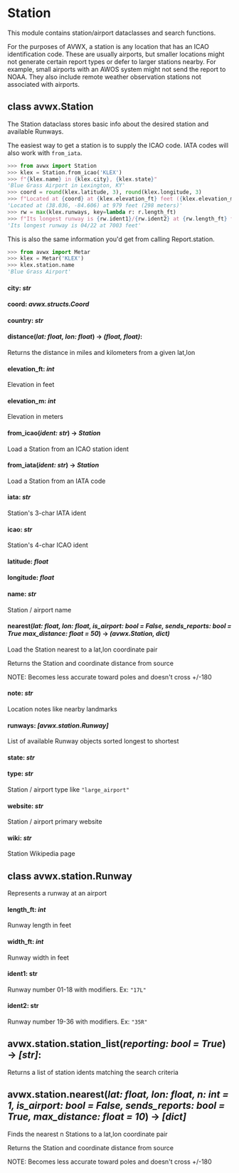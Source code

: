 # Station

This module contains station/airport dataclasses and search functions.

For the purposes of AVWX, a station is any location that has an ICAO identification code. These are usually airports, but smaller locations might not generate certain report types or defer to larger stations nearby. For example, small airports with an AWOS system might not send the report to NOAA. They also include remote weather observation stations not associated with airports.

## class avwx.Station

The Station dataclass stores basic info about the desired station and available Runways.

The easiest way to get a station is to supply the ICAO code. IATA codes will also work with `from_iata`.

```python
>>> from avwx import Station
>>> klex = Station.from_icao('KLEX')
>>> f"{klex.name} in {klex.city}, {klex.state}"
'Blue Grass Airport in Lexington, KY'
>>> coord = round(klex.latitude, 3), round(klex.longitude, 3)
>>> f"Located at {coord} at {klex.elevation_ft} feet ({klex.elevation_m} meters)"
'Located at (38.036, -84.606) at 979 feet (298 meters)'
>>> rw = max(klex.runways, key=lambda r: r.length_ft)
>>> f"Its longest runway is {rw.ident1}/{rw.ident2} at {rw.length_ft} feet"
'Its longest runway is 04/22 at 7003 feet'
```

This is also the same information you'd get from calling Report.station.

```python
>>> from avwx import Metar
>>> klex = Metar('KLEX')
>>> klex.station.name
'Blue Grass Airport'
```

#### **city**: *str*

#### **coord**: *avwx.structs.Coord*

#### **country**: *str*

#### **distance**(*lat: float, lon: float*) -> *(float, float)*:

Returns the distance in miles and kilometers from a given lat,lon

#### **elevation_ft**: *int*

Elevation in feet

#### **elevation_m**: *int*

Elevation in meters

#### **from_icao**(*ident: str*) -> *Station*

Load a Station from an ICAO station ident

#### **from_iata**(*ident: str*) -> *Station*

Load a Station from an IATA code

#### **iata**: *str*

Station's 3-char IATA ident

#### **icao**: *str*

Station's 4-char ICAO ident

#### **latitude**: *float*

#### **longitude**: *float*

#### **name**: *str*

Station / airport name

#### **nearest**(*lat: float, lon: float, is_airport: bool = False, sends_reports: bool = True max_distance: float = 50*) -> *(avwx.Station, dict)*

Load the Station nearest to a lat,lon coordinate pair

Returns the Station and coordinate distance from source

NOTE: Becomes less accurate toward poles and doesn't cross +/-180

#### **note**: *str*

Location notes like nearby landmarks

#### **runways**: *[avwx.station.Runway]*

List of available Runway objects sorted longest to shortest

#### **state**: *str*

#### **type**: *str*

Station / airport type like `"large_airport"`

#### **website**: *str*

Station / airport primary website

#### **wiki**: *str*

Station Wikipedia page

## class avwx.station.Runway

Represents a runway at an airport

#### **length_ft**: *int*

Runway length in feet

#### **width_ft**: *int*

Runway width in feet

#### **ident1**: str

Runway number 01-18 with modifiers. Ex: `"17L"`

#### **ident2**: str

Runway number 19-36 with modifiers. Ex: `"35R"`

## avwx.station.**station_list**(*reporting: bool = True*) -> *[str]*:

Returns a list of station idents matching the search criteria

## avwx.station.**nearest**(*lat: float, lon: float, n: int = 1, is_airport: bool = False, sends_reports: bool = True, max_distance: float = 10*) -> *[dict]*

Finds the nearest n Stations to a lat,lon coordinate pair

Returns the Station and coordinate distance from source

NOTE: Becomes less accurate toward poles and doesn't cross +/-180

